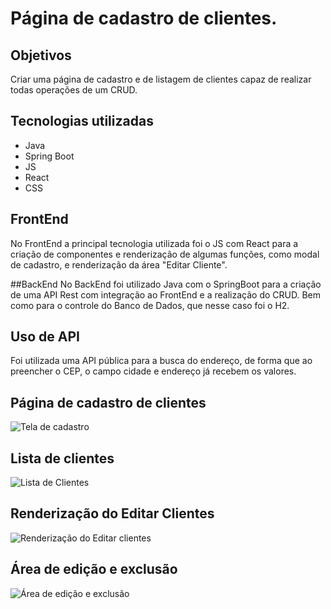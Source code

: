 # Página de cadastro de clientes.

## Objetivos
Criar uma página de cadastro e de listagem de clientes
capaz de realizar todas operações de um CRUD.
## Tecnologias utilizadas
- Java
- Spring Boot
- JS
- React
- CSS

## FrontEnd
No FrontEnd a principal tecnologia utilizada foi o JS com React para a criação de componentes e renderização de algumas funções, como modal de cadastro, e renderização da área "Editar Cliente".

##BackEnd
No BackEnd foi utilizado Java com o SpringBoot para a criação de uma API Rest com integração ao FrontEnd e a realização do CRUD. 
Bem como para o controle do Banco de Dados, que nesse caso foi o H2.

## Uso de API 
Foi utilizada uma API pública para a busca do endereço, de forma que ao preencher o CEP, o campo cidade e endereço já recebem os valores.

## Página de cadastro de clientes
![Tela de cadastro](/frontEnd-React/public/img/novoCliente.png)

## Lista de clientes
![Lista de Clientes](/frontEnd-React/public/img/listaClientes.png)
## Renderização do Editar Clientes
![Renderização do Editar clientes](/frontEnd-React/public/img/listaClientesEditar.png)
## Área de edição e exclusão
![Área de edição e exclusão](/frontEnd-React/public/img/editarExcluir.png)

